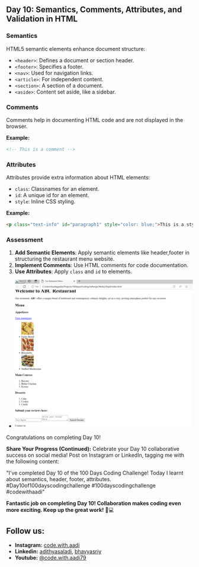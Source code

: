 
## Day 10: Semantics, Comments, Attributes, and Validation in HTML

### Semantics
HTML5 semantic elements enhance document structure:

- `<header>`: Defines a document or section header.
- `<footer>`: Specifies a footer.
- `<nav>`: Used for navigation links.
- `<article>`: For independent content.
- `<section>`: A section of a document.
- `<aside>`: Content set aside, like a sidebar.

### Comments
Comments help in documenting HTML code and are not displayed in the browser.

**Example:**
```html
<!-- This is a comment -->
```

### Attributes
Attributes provide extra information about HTML elements:

- `class`: Classnames for an element.
- `id`: A unique id for an element.
- `style`: Inline CSS styling.

**Example:**
```html
<p class="text-info" id="paragraph1" style="color: blue;">This is a styled paragraph.</p>
```

### Assessment
1. **Add Semantic Elements**: Apply semantic elements like header,footer in structuring the restaurant menu website.
2. **Implement Comments**: Use HTML comments for code documentation.
3. **Use Attributes**: Apply `class` and `id` to elements.

- <center><img src="https://github.com/adithyasai/100daysofcodingchallenge/blob/week2/images/week2_ss3.png" width="800" height="400"></center>
Congratulations on completing Day 10!

**Share Your Progress (Continued):**
Celebrate your Day 10 collaborative success on social media! Post on Instagram or LinkedIn, tagging me with the following content:

"I've completed Day 10 of the 100 Days Coding Challenge! Today I learnt about semantics, header, footer, attributes. #Day10of100dayscodingchallenge #100dayscodingchallenge #codewithaadi"

**Fantastic job on completing Day 10! Collaboration makes coding even more exciting. Keep up the great work!** 🚀💻

## Follow us:

- **Instagram:** [code.with.aadi](https://www.instagram.com/code.with.aadi/)
- **Linkedin:** [adithyasaladi](https://www.linkedin.com/in/adithyasaladi/), [bhavyasriy](https://www.linkedin.com/in/bhavyasriy/)
- **Youtube:** [@code.with.aadi79](https://www.youtube.com/@Code.with.aadi79)

